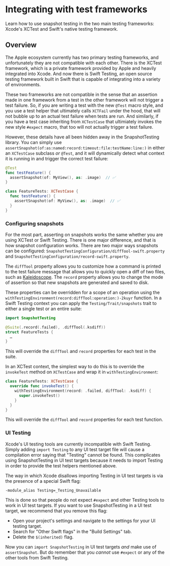 # Integrating with test frameworks

Learn how to use snapshot testing in the two main testing frameworks: Xcode's XCTest and Swift's
native testing framework.

## Overview

The Apple ecosystem currently has two primary testing frameworks, and unfortunately they are not
compatible with each other. There is the XCTest framework, which is a private framework provided
by Apple and heavily integrated into Xcode. And now there is Swift Testing, an open source testing
framework built in Swift that is capable of integrating into a variety of environments.

These two frameworks are not compatible in the sense that an assertion made in one framework
from a test in the other framework will not trigger a test failure. So, if you are writing a test
with the new `@Test` macro style, and you use a test helper that ultimately calls `XCTFail` under
the hood, that will not bubble up to an actual test failure when tests are run. And similarly, if
you have a test case inheriting from `XCTestCase` that ultimiately invokes the new style `#expect`
macro, that too will not actually trigger a test failure.

However, these details have all been hidden away in the SnapshotTesting library. You can simply
use ``assertSnapshot(of:as:named:record:timeout:file:testName:line:)`` in either an `XCTestCase`
subclass _or_ `@Test`, and it will dynamically detect what context it is running in and trigger
the correct test failure:

```swift
@Test 
func testFeature() {
  assertSnapshot(of: MyView(), as: .image)  // ✅
}

class FeatureTests: XCTestCase {
  func testFeature() {
    assertSnapshot(of: MyView(), as: .image)  // ✅
  }
}
```

### Configuring snapshots

For the most part, asserting on snapshots works the same whether you are using XCTest or Swift
Testing. There is one major difference, and that is how snapshot configuration works. There are
two major ways snapshots can be configured: ``SnapshotTestingConfiguration/diffTool-swift.property``
and ``SnapshotTestingConfiguration/record-swift.property``. 

The `diffTool` property allows you to customize how a command is printed to the test failure
message that allows you to quickly open a diff of two files, such as
[Kaleidoscope](http://kaleidoscope.app). The `record` property allows you to change the mode of
assertion so that new snapshots are generated and saved to disk.

These properties can be overridden for a scope of an operation using the
``withTestingEnvironment(record:diffTool:operation:)-2kuyr`` function. In a Swift Testing context 
you can apply the ``Testing/Trait/snapshots`` trait to either a single test or an entire suite: 

```swift
import SnapshotTesting

@Suite(.record(.failed), .diffTool(.ksdiff))
struct FeatureTests {
  …
}
```

This will override the `diffTool` and `record` properties for each test in the suite.

In an XCTest context, the simplest way to do this is to override the `invokeTest` method on 
`XCTestCase` and wrap it in `withTestingEnvironment`:

```swift
class FeatureTests: XCTestCase {
  override func invokeTest() {
    withTestingEnvironment(record: .failed, diffTool: .ksdiff) {
      super.invokeTest()
    }
  }
}
```

This will override the `diffTool` and `record` properties for each test function.

### UI Testing

Xcode's UI testing tools are currently incompatible with Swift Testing. Simply adding
`import Testing` to any UI test target file will cause a compilation error saying that "Testing"
cannot be found. This complicates using SnapshotTesting in UI test targets because it needs to
import Testing in order to provide the test helpers mentioned above.

The way in which Xcode disallows importing Testing in UI test targets is via the presence of a 
special Swift flag:

```
-module_alias Testing=_Testing_Unavailable
```

This is done so that people do not expect `#expect` and other Testing tools to work in UI test 
targets. If you want to use SnapshotTesting in a UI test target, we recommend that you remove
this flag:

  * Open your project's settings and navigate to the settings for your UI testing target.
  * Search for "Other Swift flags" in the "Build Settings" tab.
  * Delete the `$(inherited)` flag.

Now you can `import SnapshotTesting` in UI test targets _and_ make use of `assertSnapshot`. But
do remember that you _cannot_ use `#expect` or any of the other tools from Swift Testing.
